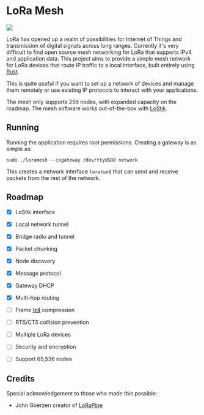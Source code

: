# LoRa Mesh

![](https://github.com/crockpotveggies/lora-mesh-rs/workflows/LoRa%20Mesh%20Tests/badge.svg)

LoRa has opened up a realm of possibilities for Internet of Things and 
transmission of digital signals across long ranges. Currently it's very difficult
to find open source mesh networking for LoRa that supports IPv4 and application data.
This project aims to provide a simple mesh network for LoRa devices that route IP
traffic to a local interface, built entirely using [Rust](https://rust-lang.org/).

This is quite useful if you want to set up a network of devices and manage them remotely
or use existing IP protocols to interact with your applications.

The mesh only supports 256 nodes, with expanded capacity on the roadmap. The mesh software 
works out-of-the-box with [LoStik](https://ronoth.com/products/lostik).

## Running

Running the application requires root permissions. Creating a gateway is as simple as:

```
sudo ./loramesh --isgateway /dev/ttyUSB0 network
```

This creates a network interface `loratun0` that can send and receive packets from the rest
of the network.


## Roadmap

- [x] LoStik interface
- [x] Local network tunnel
- [x] Bridge radio and tunnel
- [x] Packet chunking
- [x] Node discovery
- [x] Message protocol
- [x] Gateway DHCP
- [x] Multi-hop routing
- [ ] Frame [lz4](https://docs.rs/crate/lz4-compress/0.1.1/source/src/compress.rs) compression
- [ ] RTS/CTS collision prevention
- [ ] Multiple LoRa devices
- [ ] Security and encryption
- [ ] Support 65,536 nodes


## Credits

Special acknowledgement to those who made this possible:

- John Goerzen creator of [LoRaPipe](https://github.com/jgoerzen/lorapipe) 